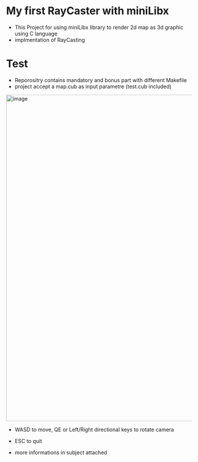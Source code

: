 # My first RayCaster with miniLibx
  - This Project for using miniLibx library to render 2d map as 3d graphic using C language 
  - implmentation of RayCasting 
  
 # Test
  - Reporositry contains mandatory and bonus part with different Makefile
  - project accept a map.cub as input parametre (test.cub included)
  
  <img width="883" alt="image" src="https://user-images.githubusercontent.com/81704547/235469949-82707fd5-f5e4-4916-b34c-eb63de9ed433.png">

  - WASD to move, QE or Left/Right directional keys to rotate camera
  - ESC to quit
  
  - more informations in subject attached
